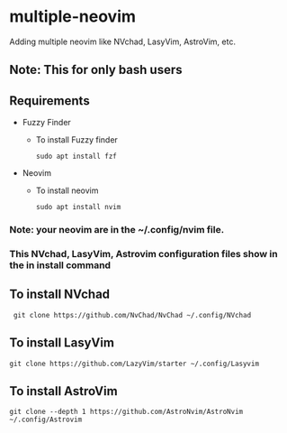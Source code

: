 # multiple-neovim
Adding multiple neovim like NVchad, LasyVim, AstroVim, etc.

## Note: This for only bash users

## Requirements
* Fuzzy Finder
  * To install Fuzzy finder
    ```
    sudo apt install fzf
    ```

* Neovim
  * To install neovim
    ```
    sudo apt install nvim 
    ```
### Note: your neovim are in the ~/.config/nvim file.
### This NVchad, LasyVim, Astrovim configuration files show in the in install command
## To install NVchad
```
 git clone https://github.com/NvChad/NvChad ~/.config/NVchad
```
## To install LasyVim
```
git clone https://github.com/LazyVim/starter ~/.config/Lasyvim
```

## To install AstroVim
```
git clone --depth 1 https://github.com/AstroNvim/AstroNvim ~/.config/Astrovim
```
